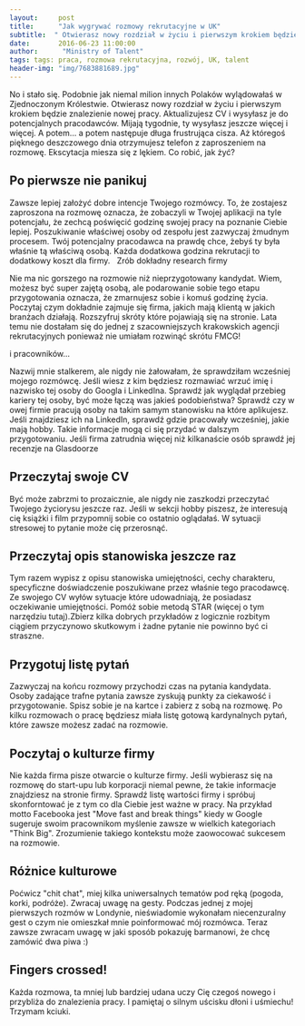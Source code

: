 ```yaml
---
layout:     post
title:      "Jak wygrywać rozmowy rekrutacyjne w UK"
subtitle:  " Otwierasz nowy rozdział w życiu i pierwszym krokiem będzie znalezienie nowej pracy. Ekscytacja miesza się z lękiem. Co robić, jak żyć? "
date:       2016-06-23 11:00:00 
author:      "Ministry of Talent"
tags: tags: praca, rozmowa rekrutacyjna, rozwój, UK, talent
header-img: "img/7683881689.jpg"
---
```


No i stało się. Podobnie jak niemal milion innych Polaków wylądowałaś w Zjednoczonym Królestwie. Otwierasz nowy rozdział w życiu i pierwszym krokiem będzie znalezienie nowej pracy. Aktualizujesz CV i wysyłasz je do potencjalnych pracodawców. Mijają tygodnie, ty wysyłasz jeszcze więcej i więcej. A potem... a potem następuje długa frustrująca cisza. Aż któregoś pięknego deszczowego dnia otrzymujesz telefon z zaproszeniem na rozmowę. Ekscytacja miesza się z lękiem. Co robić, jak żyć?

<h2 class="section-heading">Po pierwsze nie panikuj</h2>

Zawsze lepiej założyć dobre intencje Twojego rozmówcy. To, że zostajesz zaproszona na rozmowę oznacza, że zobaczyli w Twojej aplikacji na tyle potencjału, że zechcą poświęcić godzinę swojej pracy na poznanie Ciebie lepiej. Poszukiwanie właściwej osoby od zespołu jest zazwyczaj żmudnym procesem. Twój potencjalny pracodawca na prawdę chce, żebyś ty była właśnie tą właściwą osobą. Każda dodatkowa godzina rekrutacji to dodatkowy koszt dla firmy.  
Zrób dokładny research firmy

Nie ma nic gorszego na rozmowie niż nieprzygotowany kandydat. Wiem, możesz być super zajętą osobą, ale podarowanie sobie tego etapu przygotowania oznacza, że zmarnujesz sobie i komuś godzinę życia. Poczytaj czym dokładnie zajmuje się firma, jakich mają klientą w jakich branżach działają. Rozszyfruj skróty które pojawiają się na stronie. Lata temu nie dostałam się do jednej z szacowniejszych krakowskich agencji rekrutacyjnych ponieważ nie umiałam rozwinąć skrótu FMCG!

i pracowników...

Nazwij mnie stalkerem, ale nigdy nie żałowałam, że sprawdziłam wcześniej mojego rozmówcę. Jeśli wiesz z kim będziesz rozmawiać wrzuć imię i nazwisko tej osoby do Googla i LinkedIna. Sprawdź jak wyglądał przebieg kariery tej osoby, być może łączą was jakieś podobieństwa? Sprawdź czy w owej firmie pracują osoby na takim samym stanowisku na które aplikujesz. Jeśli znajdziesz ich na LinkedIn, sprawdź gdzie pracowały wcześniej, jakie mają hobby. Takie informacje mogą ci się przydać w dalszym przygotowaniu. Jeśli firma zatrudnia więcej niż kilkanaście osób sprawdź jej recenzje na Glasdoorze

<h2 class="section-heading">Przeczytaj swoje CV</h2>

Być może zabrzmi to prozaicznie, ale nigdy nie zaszkodzi przeczytać Twojego życiorysu jeszcze raz. Jeśli w sekcji hobby piszesz, że interesują cię książki i film przypomnij sobie co ostatnio oglądałaś. W sytuacji stresowej to pytanie może cię przerosnąć.

<h2 class="section-heading">Przeczytaj opis stanowiska jeszcze raz</h2>

Tym razem wypisz z opisu stanowiska umiejętności, cechy charakteru, specyficzne doświadczenie poszukiwane przez właśnie tego pracodawcę. Ze swojego CV wyłów sytuacje które udowadniają, że posiadasz oczekiwanie umiejętności. Pomóż sobie metodą STAR (więcej o tym narzędziu tutaj).Zbierz kilka dobrych przykładów z logicznie rozbitym ciągiem przyczynowo skutkowym i żadne pytanie nie powinno być ci straszne.

<h2 class="section-heading">Przygotuj listę pytań</h2>

Zazwyczaj na końcu rozmowy przychodzi czas na pytania kandydata. Osoby zadające trafne pytania zawsze zyskują punkty za ciekawość i przygotowanie. Spisz sobie je na kartce i zabierz z sobą na rozmowę. Po kilku rozmowach o pracę będziesz miała listę gotową kardynalnych pytań, które zawsze możesz zadać na rozmowie.

<h2 class="section-heading">Poczytaj o kulturze firmy</h2>

Nie każda firma pisze otwarcie o kulturze firmy. Jeśli wybierasz się na rozmowę do start-upu lub korporacji niemal pewne, że takie informacje znajdziesz na stronie firmy. Sprawdź listę wartości firmy i spróbuj skonforntować je z tym co dla Ciebie jest ważne w pracy. Na przykład motto Facebooka jest "Move fast and break things" kiedy w Google sugeruje swoim pracownikom myślenie zawsze w wielkich kategoriach "Think Big". Zrozumienie takiego kontekstu może zaowocować sukcesem na rozmowie.

<h2 class="section-heading">Różnice kulturowe</h2>

Poćwicz "chit chat", miej kilka uniwersalnych tematów pod ręką (pogoda, korki, podróże). Zwracaj uwagę na gesty. Podczas jednej z mojej pierwszych rozmów w Londynie, nieświadomie wykonałam niecenzuralny gest o czym nie omieszkał mnie poinformować mój rozmówca. Teraz zawsze zwracam uwagę w jaki sposób pokazuję barmanowi, że chcę zamówić dwa piwa :)

<h2 class="section-heading">Fingers crossed!</h2>

Każda rozmowa, ta mniej lub bardziej udana uczy Cię czegoś nowego i przybliża do znalezienia pracy. I pamiętaj o silnym uścisku dłoni i uśmiechu! Trzymam kciuki.
                    